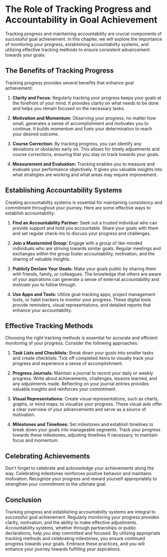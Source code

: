 The Role of Tracking Progress and Accountability in Goal Achievement
===============================================================================

Tracking progress and maintaining accountability are crucial components of successful goal achievement. In this chapter, we will explore the importance of monitoring your progress, establishing accountability systems, and utilizing effective tracking methods to ensure consistent advancement towards your goals.

The Benefits of Tracking Progress
---------------------------------

Tracking progress provides several benefits that enhance goal achievement:

1. **Clarity and Focus:** Regularly tracking your progress keeps your goals at the forefront of your mind. It provides clarity on what needs to be done and helps you remain focused on the necessary tasks.

2. **Motivation and Momentum:** Observing your progress, no matter how small, generates a sense of accomplishment and motivates you to continue. It builds momentum and fuels your determination to reach your desired outcome.

3. **Course Correction:** By tracking progress, you can identify any deviations or obstacles early on. This allows for timely adjustments and course corrections, ensuring that you stay on track towards your goals.

4. **Measurement and Evaluation:** Tracking enables you to measure and evaluate your performance objectively. It gives you valuable insights into what strategies are working and what areas may require improvement.

Establishing Accountability Systems
-----------------------------------

Creating accountability systems is essential for maintaining consistency and commitment throughout your journey. Here are some effective ways to establish accountability:

1. **Find an Accountability Partner:** Seek out a trusted individual who can provide support and hold you accountable. Share your goals with them and set regular check-ins to discuss your progress and challenges.

2. **Join a Mastermind Group:** Engage with a group of like-minded individuals who are striving towards similar goals. Regular meetings and exchanges within the group foster accountability, motivation, and the sharing of valuable insights.

3. **Publicly Declare Your Goals:** Make your goals public by sharing them with friends, family, or colleagues. The knowledge that others are aware of your aspirations can generate a sense of external accountability and motivate you to follow through.

4. **Use Apps and Tools:** Utilize goal-tracking apps, project management tools, or habit trackers to monitor your progress. These digital tools provide reminders, visual representations, and detailed reports that enhance your accountability.

Effective Tracking Methods
--------------------------

Choosing the right tracking methods is essential for accurate and efficient monitoring of your progress. Consider the following approaches:

1. **Task Lists and Checklists:** Break down your goals into smaller tasks and create checklists. Tick off completed items to visually track your progress and experience a sense of accomplishment.

2. **Progress Journals:** Maintain a journal to record your daily or weekly progress. Write about achievements, challenges, lessons learned, and any adjustments made. Reflecting on your journal entries provides valuable insights and reinforces your commitment.

3. **Visual Representations:** Create visual representations, such as charts, graphs, or mind maps, to visualize your progress. These visual aids offer a clear overview of your advancements and serve as a source of motivation.

4. **Milestones and Timelines:** Set milestones and establish timelines to break down your goals into manageable segments. Track your progress towards these milestones, adjusting timelines if necessary, to maintain focus and momentum.

Celebrating Achievements
------------------------

Don't forget to celebrate and acknowledge your achievements along the way. Celebrating milestones reinforces positive behavior and maintains motivation. Recognize your progress and reward yourself appropriately to strengthen your commitment to the ultimate goal.

Conclusion
----------

Tracking progress and establishing accountability systems are integral to successful goal achievement. Regularly monitoring your progress provides clarity, motivation, and the ability to make effective adjustments. Accountability systems, whether through partnerships or public declarations, help you stay committed and focused. By utilizing appropriate tracking methods and celebrating milestones, you ensure continued progress towards your goals. Embrace these practices, and you will enhance your journey towards fulfilling your aspirations.
